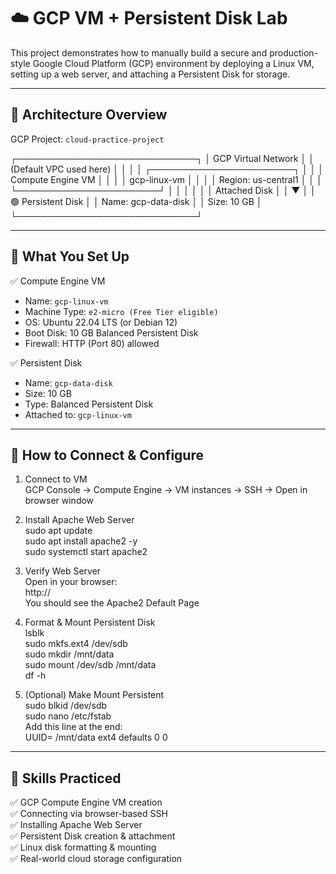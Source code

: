 # ☁️ GCP VM + Persistent Disk Lab

This project demonstrates how to manually build a secure and production-style Google Cloud Platform (GCP) environment by deploying a Linux VM, setting up a web server, and attaching a Persistent Disk for storage.

---

## 📐 Architecture Overview

GCP Project: `cloud-practice-project`

┌─────────────────────────────┐
│    GCP Virtual Network      │
│   (Default VPC used here)   │
│                             │
│  ┌───────────────────────┐  │
│  │   Compute Engine VM   │  │
│  │  gcp-linux-vm         │  │
│  │  Region: us-central1  │  │
│  └───────────────────────┘  │
│          │                  │
│          │ Attached Disk    │
│          ▼                  │
│   🟢 Persistent Disk        │
│   Name: gcp-data-disk      │
│   Size: 10 GB              │
└─────────────────────────────┘

---

## 🔧 What You Set Up

✅ Compute Engine VM  
- Name: `gcp-linux-vm`  
- Machine Type: `e2-micro (Free Tier eligible)`  
- OS: Ubuntu 22.04 LTS (or Debian 12)  
- Boot Disk: 10 GB Balanced Persistent Disk  
- Firewall: HTTP (Port 80) allowed  

✅ Persistent Disk  
- Name: `gcp-data-disk`  
- Size: 10 GB  
- Type: Balanced Persistent Disk  
- Attached to: `gcp-linux-vm`

---

## 🔐 How to Connect & Configure

1. Connect to VM  
GCP Console → Compute Engine → VM instances → SSH → Open in browser window

2. Install Apache Web Server  
sudo apt update  
sudo apt install apache2 -y  
sudo systemctl start apache2

3. Verify Web Server  
Open in your browser:  
http://<your-vm-external-ip>  
You should see the Apache2 Default Page

4. Format & Mount Persistent Disk  
lsblk  
sudo mkfs.ext4 /dev/sdb  
sudo mkdir /mnt/data  
sudo mount /dev/sdb /mnt/data  
df -h

5. (Optional) Make Mount Persistent  
sudo blkid /dev/sdb  
sudo nano /etc/fstab  
Add this line at the end:  
UUID=<your-disk-uuid> /mnt/data ext4 defaults 0 0

---

## 🧠 Skills Practiced

✅ GCP Compute Engine VM creation  
✅ Connecting via browser-based SSH  
✅ Installing Apache Web Server  
✅ Persistent Disk creation & attachment  
✅ Linux disk formatting & mounting  
✅ Real-world cloud storage configuration

